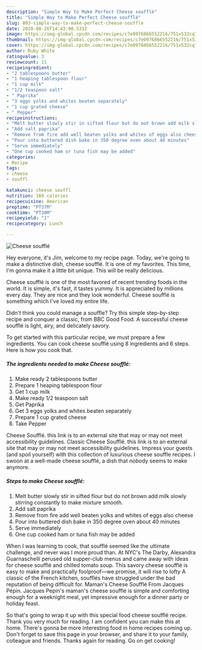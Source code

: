 ```yaml
---
description: "Simple Way to Make Perfect Cheese soufflé"
title: "Simple Way to Make Perfect Cheese soufflé"
slug: 803-simple-way-to-make-perfect-cheese-souffle
date: 2020-08-26T14:43:00.533Z
image: https://img-global.cpcdn.com/recipes/c7e0976866552216/751x532cq70/cheese-souffle-recipe-main-photo.jpg
thumbnail: https://img-global.cpcdn.com/recipes/c7e0976866552216/751x532cq70/cheese-souffle-recipe-main-photo.jpg
cover: https://img-global.cpcdn.com/recipes/c7e0976866552216/751x532cq70/cheese-souffle-recipe-main-photo.jpg
author: Ruby White
ratingvalue: 3
reviewcount: 11
recipeingredient:
- "2 tablespoons butter"
- "1 heaping tablespoon flour"
- "1 cup milk"
- "1/2 teaspoon salt"
- " Paprika"
- "3 eggs yolks and whites beaten separately"
- "1 cup grated cheese"
- " Pepper"
recipeinstructions:
- "Melt butter slowly stir in sifted flour but do not brown add milk slowly stirring constantly to make mixture smooth."
- "Add salt paprika"
- "Remove from fire add well beaten yolks and whites of eggs also cheese"
- "Pour into buttered dish bake in 350 degree oven about 40 minutes"
- "Serve immediately"
- "One cup cooked ham or tuna fish may be added"
categories:
- Recipe
tags:
- cheese
- souffl

katakunci: cheese souffl 
nutrition: 169 calories
recipecuisine: American
preptime: "PT37M"
cooktime: "PT30M"
recipeyield: "1"
recipecategory: Lunch

---
```



![Cheese soufflé](https://img-global.cpcdn.com/recipes/c7e0976866552216/751x532cq70/cheese-souffle-recipe-main-photo.jpg)

Hey everyone, it's Jim, welcome to my recipe page. Today, we're going to make a distinctive dish, cheese soufflé. It is one of my favorites. This time, I'm gonna make it a little bit unique. This will be really delicious.

Cheese soufflé is one of the most favored of recent trending foods in the world. It is simple, it's fast, it tastes yummy. It is appreciated by millions every day. They are nice and they look wonderful. Cheese soufflé is something which I've loved my entire life.

Didn&#39;t think you could manage a souffle? Try this simple step-by-step recipe and conquer a classic, from BBC Good Food. A successful cheese soufflé is light, airy, and delicately savory.


To get started with this particular recipe, we must prepare a few ingredients. You can cook cheese soufflé using 8 ingredients and 6 steps. Here is how you cook that.

<!--inarticleads1-->

##### The ingredients needed to make Cheese soufflé:

1. Make ready 2 tablespoons butter
1. Prepare 1 heaping tablespoon flour
1. Get 1 cup milk
1. Make ready 1/2 teaspoon salt
1. Get  Paprika
1. Get 3 eggs yolks and whites beaten separately
1. Prepare 1 cup grated cheese
1. Take  Pepper


Cheese Soufflé. this link is to an external site that may or may not meet accessibility guidelines. Classic Cheese Soufflé. this link is to an external site that may or may not meet accessibility guidelines. Impress your guests (and spoil yourself) with this collection of luxurious cheese souffle recipes. I swoon at a well-made cheese soufflé, a dish that nobody seems to make anymore. 

<!--inarticleads2-->

##### Steps to make Cheese soufflé:

1. Melt butter slowly stir in sifted flour but do not brown add milk slowly stirring constantly to make mixture smooth.
1. Add salt paprika
1. Remove from fire add well beaten yolks and whites of eggs also cheese
1. Pour into buttered dish bake in 350 degree oven about 40 minutes
1. Serve immediately
1. One cup cooked ham or tuna fish may be added


When I was learning to cook, that soufflé seemed like the ultimate challenge, and never was I more proud than. At NYC&#39;s The Darby, Alexandra Guarnaschelli perused old supper-club menus and came away with ideas for cheese soufflé and chilled tomato soup. This savory cheese soufflé is easy to make and practically foolproof—we promise, it will rise to lofty A classic of the French kitchen, soufflés have struggled under the bad reputation of being difficult for. Maman&#39;s Cheese Soufflé From Jacques Pépin. Jacques Pepin&#39;s maman&#39;s cheese soufflé is simple and comforting enough for a weeknight meal, yet impressive enough for a dinner party or holiday feast. 

So that's going to wrap it up with this special food cheese soufflé recipe. Thank you very much for reading. I am confident you can make this at home. There's gonna be more interesting food in home recipes coming up. Don't forget to save this page in your browser, and share it to your family, colleague and friends. Thanks again for reading. Go on get cooking!
